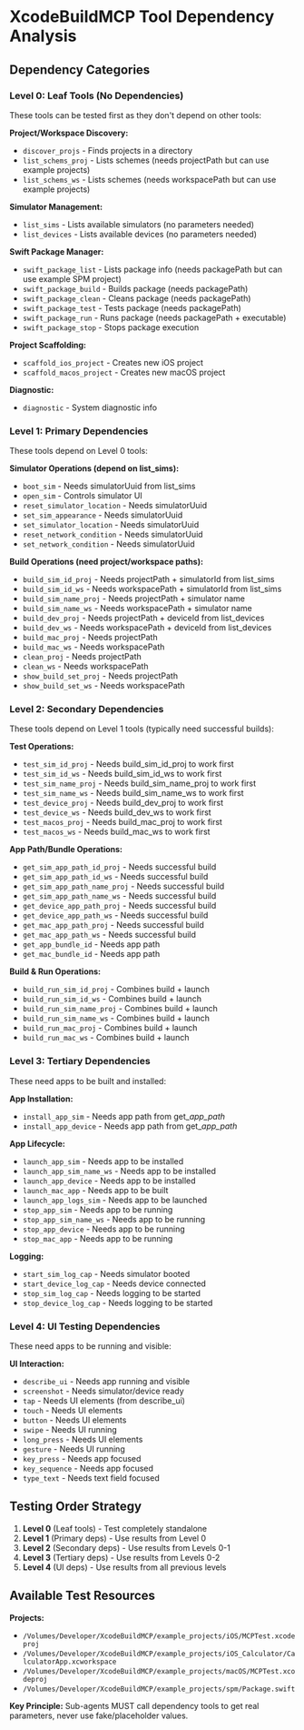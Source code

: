 # XcodeBuildMCP Tool Dependency Analysis

## Dependency Categories

### Level 0: Leaf Tools (No Dependencies)
These tools can be tested first as they don't depend on other tools:

**Project/Workspace Discovery:**
- `discover_projs` - Finds projects in a directory
- `list_schems_proj` - Lists schemes (needs projectPath but can use example projects)
- `list_schems_ws` - Lists schemes (needs workspacePath but can use example projects)

**Simulator Management:**
- `list_sims` - Lists available simulators (no parameters needed)
- `list_devices` - Lists available devices (no parameters needed)

**Swift Package Manager:**
- `swift_package_list` - Lists package info (needs packagePath but can use example SPM project)
- `swift_package_build` - Builds package (needs packagePath)
- `swift_package_clean` - Cleans package (needs packagePath)
- `swift_package_test` - Tests package (needs packagePath)
- `swift_package_run` - Runs package (needs packagePath + executable)
- `swift_package_stop` - Stops package execution

**Project Scaffolding:**
- `scaffold_ios_project` - Creates new iOS project
- `scaffold_macos_project` - Creates new macOS project

**Diagnostic:**
- `diagnostic` - System diagnostic info

### Level 1: Primary Dependencies
These tools depend on Level 0 tools:

**Simulator Operations (depend on list_sims):**
- `boot_sim` - Needs simulatorUuid from list_sims
- `open_sim` - Controls simulator UI
- `reset_simulator_location` - Needs simulatorUuid
- `set_sim_appearance` - Needs simulatorUuid
- `set_simulator_location` - Needs simulatorUuid
- `reset_network_condition` - Needs simulatorUuid
- `set_network_condition` - Needs simulatorUuid

**Build Operations (need project/workspace paths):**
- `build_sim_id_proj` - Needs projectPath + simulatorId from list_sims
- `build_sim_id_ws` - Needs workspacePath + simulatorId from list_sims
- `build_sim_name_proj` - Needs projectPath + simulator name
- `build_sim_name_ws` - Needs workspacePath + simulator name
- `build_dev_proj` - Needs projectPath + deviceId from list_devices
- `build_dev_ws` - Needs workspacePath + deviceId from list_devices
- `build_mac_proj` - Needs projectPath
- `build_mac_ws` - Needs workspacePath
- `clean_proj` - Needs projectPath
- `clean_ws` - Needs workspacePath
- `show_build_set_proj` - Needs projectPath
- `show_build_set_ws` - Needs workspacePath

### Level 2: Secondary Dependencies
These tools depend on Level 1 tools (typically need successful builds):

**Test Operations:**
- `test_sim_id_proj` - Needs build_sim_id_proj to work first
- `test_sim_id_ws` - Needs build_sim_id_ws to work first
- `test_sim_name_proj` - Needs build_sim_name_proj to work first
- `test_sim_name_ws` - Needs build_sim_name_ws to work first
- `test_device_proj` - Needs build_dev_proj to work first
- `test_device_ws` - Needs build_dev_ws to work first
- `test_macos_proj` - Needs build_mac_proj to work first
- `test_macos_ws` - Needs build_mac_ws to work first

**App Path/Bundle Operations:**
- `get_sim_app_path_id_proj` - Needs successful build
- `get_sim_app_path_id_ws` - Needs successful build
- `get_sim_app_path_name_proj` - Needs successful build
- `get_sim_app_path_name_ws` - Needs successful build
- `get_device_app_path_proj` - Needs successful build
- `get_device_app_path_ws` - Needs successful build
- `get_mac_app_path_proj` - Needs successful build
- `get_mac_app_path_ws` - Needs successful build
- `get_app_bundle_id` - Needs app path
- `get_mac_bundle_id` - Needs app path

**Build & Run Operations:**
- `build_run_sim_id_proj` - Combines build + launch
- `build_run_sim_id_ws` - Combines build + launch
- `build_run_sim_name_proj` - Combines build + launch
- `build_run_sim_name_ws` - Combines build + launch
- `build_run_mac_proj` - Combines build + launch
- `build_run_mac_ws` - Combines build + launch

### Level 3: Tertiary Dependencies
These need apps to be built and installed:

**App Installation:**
- `install_app_sim` - Needs app path from get_*_app_path_*
- `install_app_device` - Needs app path from get_*_app_path_*

**App Lifecycle:**
- `launch_app_sim` - Needs app to be installed
- `launch_app_sim_name_ws` - Needs app to be installed
- `launch_app_device` - Needs app to be installed
- `launch_mac_app` - Needs app to be built
- `launch_app_logs_sim` - Needs app to be launched
- `stop_app_sim` - Needs app to be running
- `stop_app_sim_name_ws` - Needs app to be running
- `stop_app_device` - Needs app to be running
- `stop_mac_app` - Needs app to be running

**Logging:**
- `start_sim_log_cap` - Needs simulator booted
- `start_device_log_cap` - Needs device connected
- `stop_sim_log_cap` - Needs logging to be started
- `stop_device_log_cap` - Needs logging to be started

### Level 4: UI Testing Dependencies
These need apps to be running and visible:

**UI Interaction:**
- `describe_ui` - Needs app running and visible
- `screenshot` - Needs simulator/device ready
- `tap` - Needs UI elements (from describe_ui)
- `touch` - Needs UI elements
- `button` - Needs UI elements
- `swipe` - Needs UI running
- `long_press` - Needs UI elements
- `gesture` - Needs UI running
- `key_press` - Needs app focused
- `key_sequence` - Needs app focused
- `type_text` - Needs text field focused

## Testing Order Strategy

1. **Level 0** (Leaf tools) - Test completely standalone
2. **Level 1** (Primary deps) - Use results from Level 0
3. **Level 2** (Secondary deps) - Use results from Levels 0-1
4. **Level 3** (Tertiary deps) - Use results from Levels 0-2
5. **Level 4** (UI deps) - Use results from all previous levels

## Available Test Resources

**Projects:**
- `/Volumes/Developer/XcodeBuildMCP/example_projects/iOS/MCPTest.xcodeproj`
- `/Volumes/Developer/XcodeBuildMCP/example_projects/iOS_Calculator/CalculatorApp.xcworkspace`
- `/Volumes/Developer/XcodeBuildMCP/example_projects/macOS/MCPTest.xcodeproj`
- `/Volumes/Developer/XcodeBuildMCP/example_projects/spm/Package.swift`

**Key Principle:** Sub-agents MUST call dependency tools to get real parameters, never use fake/placeholder values.